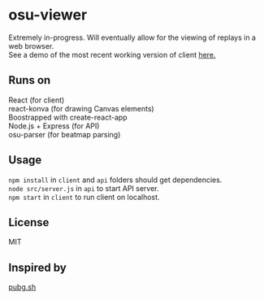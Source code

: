 osu-viewer
=====
Extremely in-progress. Will eventually allow for the viewing of replays in a web browser.  
See a demo of the most recent working version of client [here.](http://alexl.in/osu-viewer-test)  

Runs on
-----
React (for client)  
react-konva (for drawing Canvas elements)  
Boostrapped with create-react-app  
Node.js + Express (for API)  
osu-parser (for beatmap parsing)  

Usage
-----
`npm install` in `client` and `api` folders should get dependencies.  
`node src/server.js` in `api` to start API server.  
`npm start` in `client` to run client on localhost.  

License
-----
MIT

Inspired by
-----
[pubg.sh](https://pubg.sh/)
